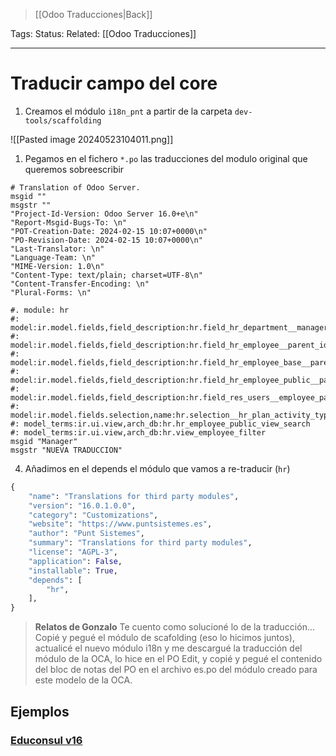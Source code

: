 > [[Odoo Traducciones|Back]]

Tags: 
Status: 
Related: [[Odoo Traducciones]]

___

# Traducir campo del core

1. Creamos el módulo `i18n_pnt` a partir de la carpeta `dev-tools/scaffolding`

![[Pasted image 20240523104011.png]]

1. Pegamos en el fichero `*.po` las traducciones del modulo original que queremos sobreescribir

```po
# Translation of Odoo Server.  
msgid ""  
msgstr ""  
"Project-Id-Version: Odoo Server 16.0+e\n"  
"Report-Msgid-Bugs-To: \n"  
"POT-Creation-Date: 2024-02-15 10:07+0000\n"  
"PO-Revision-Date: 2024-02-15 10:07+0000\n"  
"Last-Translator: \n"  
"Language-Team: \n"  
"MIME-Version: 1.0\n"  
"Content-Type: text/plain; charset=UTF-8\n"  
"Content-Transfer-Encoding: \n"  
"Plural-Forms: \n"

#. module: hr  
#: model:ir.model.fields,field_description:hr.field_hr_department__manager_id  
#: model:ir.model.fields,field_description:hr.field_hr_employee__parent_id  
#: model:ir.model.fields,field_description:hr.field_hr_employee_base__parent_id  
#: model:ir.model.fields,field_description:hr.field_hr_employee_public__parent_id  
#: model:ir.model.fields,field_description:hr.field_res_users__employee_parent_id  
#: model:ir.model.fields.selection,name:hr.selection__hr_plan_activity_type__responsible__manager  
#: model_terms:ir.ui.view,arch_db:hr.hr_employee_public_view_search  
#: model_terms:ir.ui.view,arch_db:hr.view_employee_filter  
msgid "Manager"  
msgstr "NUEVA TRADUCCION"
```

4. Añadimos en el depends el módulo que vamos a re-traducir (`hr`)
```python
{  
    "name": "Translations for third party modules",  
    "version": "16.0.1.0.0",  
    "category": "Customizations",  
    "website": "https://www.puntsistemes.es",  
    "author": "Punt Sistemes",  
    "summary": "Translations for third party modules",  
    "license": "AGPL-3",  
    "application": False,  
    "installable": True,  
    "depends": [  
        "hr",  
    ],  
}
```

>**Relatos de Gonzalo**
>Te cuento como solucioné lo de la traducción... Copié y pegué el módulo de scafolding (eso lo hicimos juntos), actualicé el nuevo módulo i18n y me descargué la traducción del módulo de la OCA, lo hice en el PO Edit, y copié y pegué el contenido del bloc de notas del PO en el archivo es.po del módulo creado para este modelo de la OCA.


## Ejemplos

### [Educonsul v16](https://github.com/puntsistemes/educonsul_odoo/commit/96972f65c1326a9619fdb87485f9487bc1d8e5ee#diff-2a0b142bc4dd1804422b2207289b191126ef7e52e48421d0feb43c6c2c93c69f)